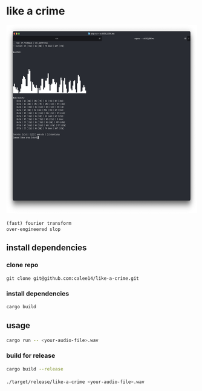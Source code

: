 # like a crime

<img src="demo.png" alt="demo image" height="500">

```pseudocode
(fast) fourier transform
over-engineered slop
```

## install dependencies

### clone repo

```
git clone git@github.com:calee14/like-a-crime.git
```

### install dependencies

```bash
cargo build
```

## usage

```bash
cargo run -- <your-audio-file>.wav

```

### build for release

```bash
cargo build --release

./target/release/like-a-crime <your-audio-file>.wav
```
